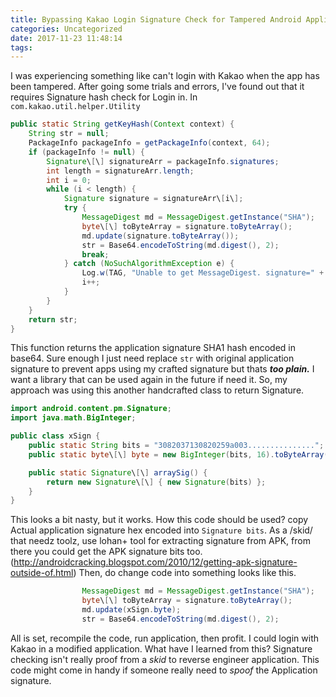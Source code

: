 ```yaml
---
title: Bypassing Kakao Login Signature Check for Tampered Android Application
categories: Uncategorized
date: 2017-11-23 11:48:14
tags:
---
```


I was experiencing something like can't login with Kakao when the app has been tampered. After going some trials and errors, I've found out that it requires Signature hash check for Login in. In `com.kakao.util.helper.Utility`

```java
public static String getKeyHash(Context context) {
    String str = null;
    PackageInfo packageInfo = getPackageInfo(context, 64);
    if (packageInfo != null) {
        Signature\[\] signatureArr = packageInfo.signatures;
        int length = signatureArr.length;
        int i = 0;
        while (i < length) {
            Signature signature = signatureArr\[i\];
            try {
                MessageDigest md = MessageDigest.getInstance("SHA");
                byte\[\] toByteArray = signature.toByteArray();
                md.update(signature.toByteArray());
                str = Base64.encodeToString(md.digest(), 2);
                break;
            } catch (NoSuchAlgorithmException e) {
                Log.w(TAG, "Unable to get MessageDigest. signature=" + signature, e);
                i++;
            }
        }
    }
    return str;
}
```

This function returns the application signature SHA1 hash encoded in base64. Sure enough I just need replace `str` with original application signature to prevent apps using my crafted signature but thats _**too plain.**_ I want a library that can be used again in the future if need it. So, my approach was using this another handcrafted class to return Signature.

```java
import android.content.pm.Signature;
import java.math.BigInteger;

public class xSign {
    public static String bits = "3082037130820259a003...............";
    public static byte\[\] byte = new BigInteger(bits, 16).toByteArray();

    public static Signature\[\] arraySig() {
        return new Signature\[\] { new Signature(bits) };
    }
}
```

This looks a bit nasty, but it works. How this code should be used? copy Actual application signature hex encoded into `Signature bits`. As a /skid/ that needz toolz, use lohan+ tool for extracting signature from APK, from there you could get the APK signature bits too. (http://androidcracking.blogspot.com/2010/12/getting-apk-signature-outside-of.html) Then, do change code into something looks like this.

```java
                MessageDigest md = MessageDigest.getInstance("SHA");
                byte\[\] toByteArray = signature.toByteArray();
                md.update(xSign.byte);
                str = Base64.encodeToString(md.digest(), 2);
```

All is set, recompile the code, run application, then profit. I could login with Kakao in a modified application. What have I learned from this? Signature checking isn't really proof from a _skid_ to reverse engineer application. This code might come in handy if someone really need to _spoof_ the Application signature.
